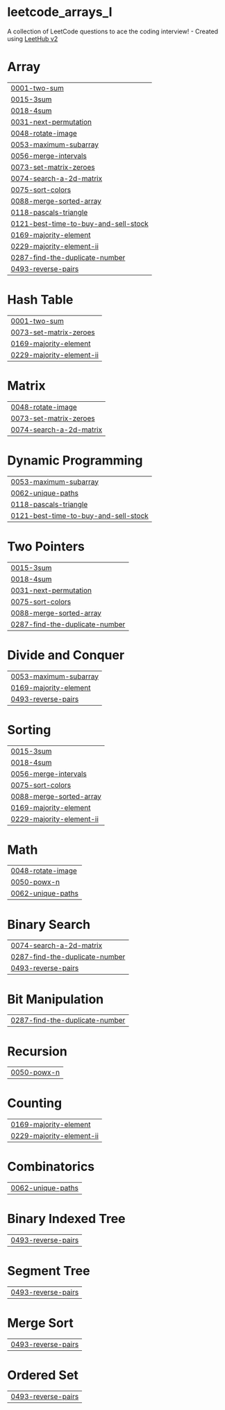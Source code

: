 # leetcode_arrays_I
A collection of LeetCode questions to ace the coding interview! - Created using [LeetHub v2](https://github.com/arunbhardwaj/LeetHub-2.0)


# Array
|  |
| ------- |
| [0001-two-sum](https://github.com/ArunEshwerN/leetcode_arrays_I/tree/master/0001-two-sum) |
| [0015-3sum](https://github.com/ArunEshwerN/leetcode_arrays_I/tree/master/0015-3sum) |
| [0018-4sum](https://github.com/ArunEshwerN/leetcode_arrays_I/tree/master/0018-4sum) |
| [0031-next-permutation](https://github.com/ArunEshwerN/leetcode_arrays_I/tree/master/0031-next-permutation) |
| [0048-rotate-image](https://github.com/ArunEshwerN/leetcode_arrays_I/tree/master/0048-rotate-image) |
| [0053-maximum-subarray](https://github.com/ArunEshwerN/leetcode_arrays_I/tree/master/0053-maximum-subarray) |
| [0056-merge-intervals](https://github.com/ArunEshwerN/leetcode_arrays_I/tree/master/0056-merge-intervals) |
| [0073-set-matrix-zeroes](https://github.com/ArunEshwerN/leetcode_arrays_I/tree/master/0073-set-matrix-zeroes) |
| [0074-search-a-2d-matrix](https://github.com/ArunEshwerN/leetcode_arrays_I/tree/master/0074-search-a-2d-matrix) |
| [0075-sort-colors](https://github.com/ArunEshwerN/leetcode_arrays_I/tree/master/0075-sort-colors) |
| [0088-merge-sorted-array](https://github.com/ArunEshwerN/leetcode_arrays_I/tree/master/0088-merge-sorted-array) |
| [0118-pascals-triangle](https://github.com/ArunEshwerN/leetcode_arrays_I/tree/master/0118-pascals-triangle) |
| [0121-best-time-to-buy-and-sell-stock](https://github.com/ArunEshwerN/leetcode_arrays_I/tree/master/0121-best-time-to-buy-and-sell-stock) |
| [0169-majority-element](https://github.com/ArunEshwerN/leetcode_arrays_I/tree/master/0169-majority-element) |
| [0229-majority-element-ii](https://github.com/ArunEshwerN/leetcode_arrays_I/tree/master/0229-majority-element-ii) |
| [0287-find-the-duplicate-number](https://github.com/ArunEshwerN/leetcode_arrays_I/tree/master/0287-find-the-duplicate-number) |
| [0493-reverse-pairs](https://github.com/ArunEshwerN/leetcode_arrays_I/tree/master/0493-reverse-pairs) |
# Hash Table
|  |
| ------- |
| [0001-two-sum](https://github.com/ArunEshwerN/leetcode_arrays_I/tree/master/0001-two-sum) |
| [0073-set-matrix-zeroes](https://github.com/ArunEshwerN/leetcode_arrays_I/tree/master/0073-set-matrix-zeroes) |
| [0169-majority-element](https://github.com/ArunEshwerN/leetcode_arrays_I/tree/master/0169-majority-element) |
| [0229-majority-element-ii](https://github.com/ArunEshwerN/leetcode_arrays_I/tree/master/0229-majority-element-ii) |
# Matrix
|  |
| ------- |
| [0048-rotate-image](https://github.com/ArunEshwerN/leetcode_arrays_I/tree/master/0048-rotate-image) |
| [0073-set-matrix-zeroes](https://github.com/ArunEshwerN/leetcode_arrays_I/tree/master/0073-set-matrix-zeroes) |
| [0074-search-a-2d-matrix](https://github.com/ArunEshwerN/leetcode_arrays_I/tree/master/0074-search-a-2d-matrix) |
# Dynamic Programming
|  |
| ------- |
| [0053-maximum-subarray](https://github.com/ArunEshwerN/leetcode_arrays_I/tree/master/0053-maximum-subarray) |
| [0062-unique-paths](https://github.com/ArunEshwerN/leetcode_arrays_I/tree/master/0062-unique-paths) |
| [0118-pascals-triangle](https://github.com/ArunEshwerN/leetcode_arrays_I/tree/master/0118-pascals-triangle) |
| [0121-best-time-to-buy-and-sell-stock](https://github.com/ArunEshwerN/leetcode_arrays_I/tree/master/0121-best-time-to-buy-and-sell-stock) |
# Two Pointers
|  |
| ------- |
| [0015-3sum](https://github.com/ArunEshwerN/leetcode_arrays_I/tree/master/0015-3sum) |
| [0018-4sum](https://github.com/ArunEshwerN/leetcode_arrays_I/tree/master/0018-4sum) |
| [0031-next-permutation](https://github.com/ArunEshwerN/leetcode_arrays_I/tree/master/0031-next-permutation) |
| [0075-sort-colors](https://github.com/ArunEshwerN/leetcode_arrays_I/tree/master/0075-sort-colors) |
| [0088-merge-sorted-array](https://github.com/ArunEshwerN/leetcode_arrays_I/tree/master/0088-merge-sorted-array) |
| [0287-find-the-duplicate-number](https://github.com/ArunEshwerN/leetcode_arrays_I/tree/master/0287-find-the-duplicate-number) |
# Divide and Conquer
|  |
| ------- |
| [0053-maximum-subarray](https://github.com/ArunEshwerN/leetcode_arrays_I/tree/master/0053-maximum-subarray) |
| [0169-majority-element](https://github.com/ArunEshwerN/leetcode_arrays_I/tree/master/0169-majority-element) |
| [0493-reverse-pairs](https://github.com/ArunEshwerN/leetcode_arrays_I/tree/master/0493-reverse-pairs) |
# Sorting
|  |
| ------- |
| [0015-3sum](https://github.com/ArunEshwerN/leetcode_arrays_I/tree/master/0015-3sum) |
| [0018-4sum](https://github.com/ArunEshwerN/leetcode_arrays_I/tree/master/0018-4sum) |
| [0056-merge-intervals](https://github.com/ArunEshwerN/leetcode_arrays_I/tree/master/0056-merge-intervals) |
| [0075-sort-colors](https://github.com/ArunEshwerN/leetcode_arrays_I/tree/master/0075-sort-colors) |
| [0088-merge-sorted-array](https://github.com/ArunEshwerN/leetcode_arrays_I/tree/master/0088-merge-sorted-array) |
| [0169-majority-element](https://github.com/ArunEshwerN/leetcode_arrays_I/tree/master/0169-majority-element) |
| [0229-majority-element-ii](https://github.com/ArunEshwerN/leetcode_arrays_I/tree/master/0229-majority-element-ii) |
# Math
|  |
| ------- |
| [0048-rotate-image](https://github.com/ArunEshwerN/leetcode_arrays_I/tree/master/0048-rotate-image) |
| [0050-powx-n](https://github.com/ArunEshwerN/leetcode_arrays_I/tree/master/0050-powx-n) |
| [0062-unique-paths](https://github.com/ArunEshwerN/leetcode_arrays_I/tree/master/0062-unique-paths) |
# Binary Search
|  |
| ------- |
| [0074-search-a-2d-matrix](https://github.com/ArunEshwerN/leetcode_arrays_I/tree/master/0074-search-a-2d-matrix) |
| [0287-find-the-duplicate-number](https://github.com/ArunEshwerN/leetcode_arrays_I/tree/master/0287-find-the-duplicate-number) |
| [0493-reverse-pairs](https://github.com/ArunEshwerN/leetcode_arrays_I/tree/master/0493-reverse-pairs) |
# Bit Manipulation
|  |
| ------- |
| [0287-find-the-duplicate-number](https://github.com/ArunEshwerN/leetcode_arrays_I/tree/master/0287-find-the-duplicate-number) |
# Recursion
|  |
| ------- |
| [0050-powx-n](https://github.com/ArunEshwerN/leetcode_arrays_I/tree/master/0050-powx-n) |
# Counting
|  |
| ------- |
| [0169-majority-element](https://github.com/ArunEshwerN/leetcode_arrays_I/tree/master/0169-majority-element) |
| [0229-majority-element-ii](https://github.com/ArunEshwerN/leetcode_arrays_I/tree/master/0229-majority-element-ii) |
# Combinatorics
|  |
| ------- |
| [0062-unique-paths](https://github.com/ArunEshwerN/leetcode_arrays_I/tree/master/0062-unique-paths) |
# Binary Indexed Tree
|  |
| ------- |
| [0493-reverse-pairs](https://github.com/ArunEshwerN/leetcode_arrays_I/tree/master/0493-reverse-pairs) |
# Segment Tree
|  |
| ------- |
| [0493-reverse-pairs](https://github.com/ArunEshwerN/leetcode_arrays_I/tree/master/0493-reverse-pairs) |
# Merge Sort
|  |
| ------- |
| [0493-reverse-pairs](https://github.com/ArunEshwerN/leetcode_arrays_I/tree/master/0493-reverse-pairs) |
# Ordered Set
|  |
| ------- |
| [0493-reverse-pairs](https://github.com/ArunEshwerN/leetcode_arrays_I/tree/master/0493-reverse-pairs) |